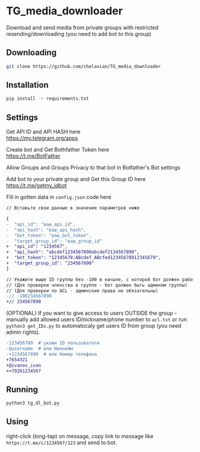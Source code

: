 # TG_media_downloader 
Download and send media from private groups with restricted resending/downloading (you need to add bot to this group)

## Downloading 
```bash
git clone https://github.com/chelaxian/TG_media_downloader
```

## Installation 
```bash
pip install -r requirements.txt
```
## Settings

Get API ID and API HASH here \
https://my.telegram.org/apps

Create bot and Get Bothfather Token here \
https://t.me/BotFather

Allow Groups and Groups Privacy to that bot in Botfather's Bot settings 

Add bot to your private group and Get this Group ID here \
https://t.me/getmy_idbot

Fill in gotten data in `config.json` code here
```diff 
// Вставьте свои данные в значения параметров ниже

{
-  "api_id": "ваш_api_id",
-  "api_hash": "ваш_api_hash",
-  "bot_token": "ваш_bot_token",
-  "target_group_id": "ваш_group_id"
+  "api_id": "1234567",
+  "api_hash": "abcdef1234567890abcdef2134567890",
+  "bot_token": "12345678:ABcdef_ABcfed12345678912345679",
+  "target_group_id": "234567890"
}

// Укажите выше ID группы без -100 в начале, с которой бот должен работать
// (Для проверки членства в группе - бот должен быть админом группы)
// (Для проверки по ACL - админские права не обязательны)
-// -100234567890
+// 234567890

```
(OPTIONAL) If you want to give access to users OUTSIDE the group - manually add allowed users ID/nickname/phone number to `acl.txt` or run `python3 get_IDs.py` to automatocaly get users ID from group (you need admin rights).
```diff
-123456789  # укажи ID пользователя
-@username  # или Никнейм
-+1234567890  # или Номер телефона
+7654321
+@ivanov_ivan
++79261234567
```

## Running
```bash
python3 tg_dl_bot.py
```
## Using

right-click (long-tap) on message, copy link to message like `https://t.me/c/1234567/123` and send to bot.
